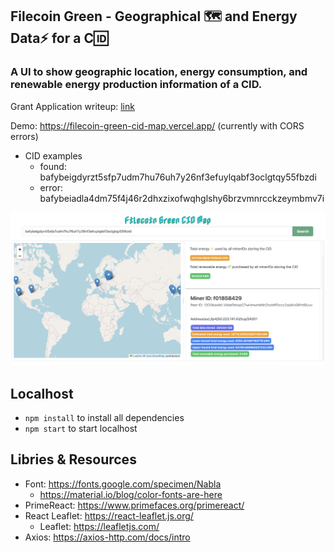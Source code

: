 ## Filecoin Green - Geographical 🗺️ and Energy Data⚡️ for a C🆔
### A UI to show geographic location, energy consumption, and renewable energy production information of a CID. 

Grant Application writeup: [link](https://docs.google.com/document/d/1kmC79qTU86A8oMZpPCGo2MPd_MCVtoQ8AEebvNw3Unk/edit?usp=sharing)



Demo: https://filecoin-green-cid-map.vercel.app/ (currently with CORS errors)
* CID examples  
    * found: bafybeigdyrzt5sfp7udm7hu76uh7y26nf3efuylqabf3oclgtqy55fbzdi
    * error: bafybeiadla4dm75f4j46r2dhxzixofwqhglshy6brzvmnrcckzeymbmv7i

![demo](./imgs/demo.png)

## Localhost
* `npm install` to install all dependencies   
* `npm start` to start localhost

## Libries & Resources
* Font: https://fonts.google.com/specimen/Nabla  
    * https://material.io/blog/color-fonts-are-here
* PrimeReact: https://www.primefaces.org/primereact/
* React Leaflet: https://react-leaflet.js.org/  
    * Leaflet: https://leafletjs.com/ 
* Axios: https://axios-http.com/docs/intro 
